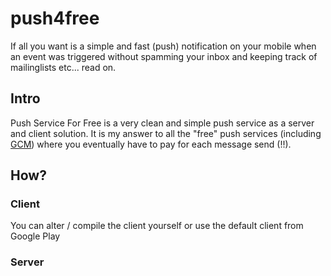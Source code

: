 # push4free
If all you want is a simple and fast (push) notification on your mobile when an event was triggered without spamming your inbox and keeping track of mailinglists etc... read on.

## Intro
Push Service For Free is a very clean and simple push service as a server and client solution. It is my answer to all the "free" push services (including [GCM](http://developer.android.com/google/gcm/index.html)) where you eventually have to pay for each message send (!!).  

## How?



### Client
You can alter / compile the client yourself or use the default client from Google Play

### Server
